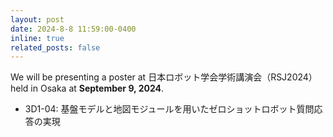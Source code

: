 ```yaml
---
layout: post
date: 2024-8-8 11:59:00-0400
inline: true
related_posts: false
---
```


We will be presenting a poster at 日本ロボット学会学術講演会（RSJ2024）held in Osaka at **September 9, 2024**.

- 3D1-04: 基盤モデルと地図モジュールを用いたゼロショットロボット質問応答の実現